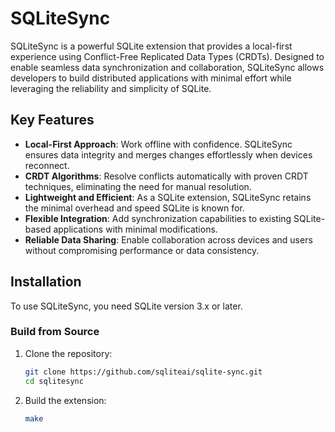 # SQLiteSync

SQLiteSync is a powerful SQLite extension that provides a local-first experience using Conflict-Free Replicated Data Types (CRDTs). Designed to enable seamless data synchronization and collaboration, SQLiteSync allows developers to build distributed applications with minimal effort while leveraging the reliability and simplicity of SQLite.

## Key Features

- **Local-First Approach**: Work offline with confidence. SQLiteSync ensures data integrity and merges changes effortlessly when devices reconnect.
- **CRDT Algorithms**: Resolve conflicts automatically with proven CRDT techniques, eliminating the need for manual resolution.
- **Lightweight and Efficient**: As a SQLite extension, SQLiteSync retains the minimal overhead and speed SQLite is known for.
- **Flexible Integration**: Add synchronization capabilities to existing SQLite-based applications with minimal modifications.
- **Reliable Data Sharing**: Enable collaboration across devices and users without compromising performance or data consistency.

## Installation

To use SQLiteSync, you need SQLite version 3.x or later.

### Build from Source

1. Clone the repository:

   ```bash
   git clone https://github.com/sqliteai/sqlite-sync.git
   cd sqlitesync
   ```

2. Build the extension:

   ```bash
   make
   ```
